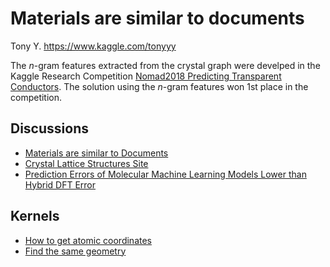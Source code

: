 # Materials are similar to documents

Tony Y. https://www.kaggle.com/tonyyy

The *n*-gram features extracted from the crystal graph were develped in 
the Kaggle Research Competition
[Nomad2018 Predicting Transparent Conductors](https://www.kaggle.com/c/nomad2018-predict-transparent-conductors).
The solution using the *n*-gram features won 1st place in the competition.

## Discussions
* [Materials are similar to Documents](https://www.kaggle.com/c/nomad2018-predict-transparent-conductors/discussion/46293)
* [Crystal Lattice Structures Site](https://www.kaggle.com/c/nomad2018-predict-transparent-conductors/discussion/46143)
* [Prediction Errors of Molecular Machine Learning Models Lower than Hybrid DFT Error](https://www.kaggle.com/c/nomad2018-predict-transparent-conductors/discussion/46146)

## Kernels
* [How to get atomic coordinates](https://www.kaggle.com/tonyyy/how-to-get-atomic-coordinates)
* [Find the same geometry](https://www.kaggle.com/tonyyy/find-the-same-geometry)
